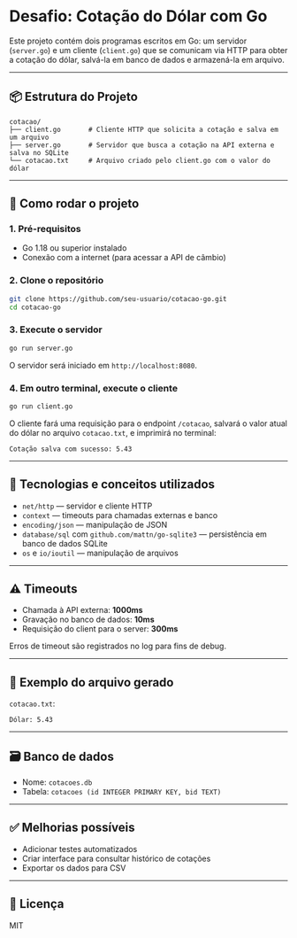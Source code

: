 # Desafio: Cotação do Dólar com Go

Este projeto contém dois programas escritos em Go: um servidor (`server.go`) e um cliente (`client.go`) que se comunicam via HTTP para obter a cotação do dólar, salvá-la em banco de dados e armazená-la em arquivo.

---

## 📦 Estrutura do Projeto

```
cotacao/
├── client.go       # Cliente HTTP que solicita a cotação e salva em um arquivo
├── server.go       # Servidor que busca a cotação na API externa e salva no SQLite
└── cotacao.txt     # Arquivo criado pelo client.go com o valor do dólar
```

---

## 🚀 Como rodar o projeto

### 1. Pré-requisitos

- Go 1.18 ou superior instalado  
- Conexão com a internet (para acessar a API de câmbio)

### 2. Clone o repositório

```bash
git clone https://github.com/seu-usuario/cotacao-go.git
cd cotacao-go
```

### 3. Execute o servidor

```bash
go run server.go
```

O servidor será iniciado em `http://localhost:8080`.

### 4. Em outro terminal, execute o cliente

```bash
go run client.go
```

O cliente fará uma requisição para o endpoint `/cotacao`, salvará o valor atual do dólar no arquivo `cotacao.txt`, e imprimirá no terminal:

```
Cotação salva com sucesso: 5.43
```

---

## 🧠 Tecnologias e conceitos utilizados

- `net/http` — servidor e cliente HTTP
- `context` — timeouts para chamadas externas e banco
- `encoding/json` — manipulação de JSON
- `database/sql` com `github.com/mattn/go-sqlite3` — persistência em banco de dados SQLite
- `os` e `io/ioutil` — manipulação de arquivos

---

## ⚠️ Timeouts

- Chamada à API externa: **1000ms**
- Gravação no banco de dados: **10ms**
- Requisição do client para o server: **300ms**

Erros de timeout são registrados no log para fins de debug.

---

## 📁 Exemplo do arquivo gerado

`cotacao.txt`:

```
Dólar: 5.43
```

---

## 🗃 Banco de dados

- Nome: `cotacoes.db`
- Tabela: `cotacoes (id INTEGER PRIMARY KEY, bid TEXT)`

---

## ✅ Melhorias possíveis

- Adicionar testes automatizados
- Criar interface para consultar histórico de cotações
- Exportar os dados para CSV

---

## 📄 Licença

MIT

